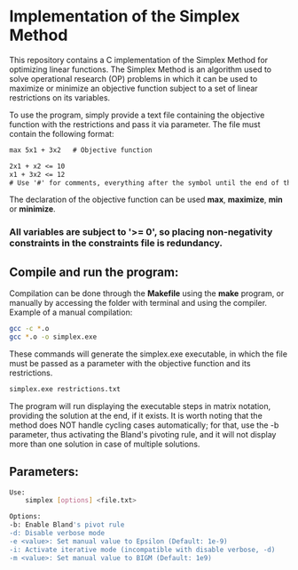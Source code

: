 # Implementation of the Simplex Method

This repository contains a C implementation of the Simplex Method for optimizing linear functions. The Simplex Method is an algorithm used to solve operational research (OP) problems in which it can be used to maximize or minimize an objective function subject to a set of linear restrictions on its variables.

To use the program, simply provide a text file containing the objective function with the restrictions and pass it via parameter.
The file must contain the following format:
~~~txt
max 5x1 + 3x2   # Objective function

2x1 + x2 <= 10
x1 + 3x2 <= 12
# Use '#' for comments, everything after the symbol until the end of the line will be counted as a comment
~~~
The declaration of the objective function can be used **max**, **maximize**, **min** or **minimize**.
### All variables are subject to '>= 0', so placing non-negativity constraints in the constraints file is redundancy.


## Compile and run the program:

Compilation can be done through the **Makefile** using the **make** program, or manually by accessing
the folder with terminal and using the compiler.
Example of a manual compilation:
~~~sh
gcc -c *.o
gcc *.o -o simplex.exe
~~~

These commands will generate the simplex.exe executable, in which the file must be passed as a parameter
with the objective function and its restrictions.
~~~sh
simplex.exe restrictions.txt
~~~

The program will run displaying the executable steps in matrix notation, providing the solution at the end, if it exists. It is worth noting that the method does NOT handle cycling cases automatically; for that, use the -b parameter, thus activating the Bland's pivoting rule, and it will not display more than one solution in case of multiple solutions.

## Parameters:

~~~sh
Use:
    simplex [options] <file.txt>

Options:
-b: Enable Bland's pivot rule
-d: Disable verbose mode
-e <value>: Set manual value to Epsilon (Default: 1e-9)
-i: Activate iterative mode (incompatible with disable verbose, -d)
-m <value>: Set manual value to BIGM (Default: 1e9)
~~~